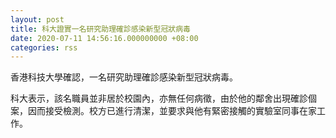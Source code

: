 ```yaml
---
layout: post
title: 科大證實一名研究助理確診感染新型冠狀病毒
date: 2020-07-11 14:56:16.000000000 +08:00
categories: rss
---
```


香港科技大學確認，一名研究助理確診感染新型冠狀病毒。

科大表示，該名職員並非居於校園內，亦無任何病徵，由於他的鄰舍出現確診個案，因而接受檢測。校方已進行清潔，並要求與他有緊密接觸的實驗室同事在家工作。
